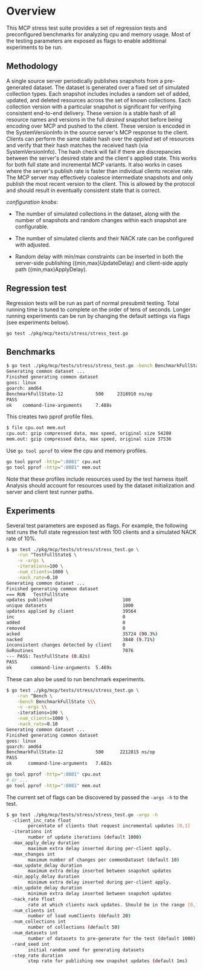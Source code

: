 # Overview

This MCP stress test suite provides a set of regression tests and
preconfigured benchmarks for analyzing cpu and memory usage. Most of
the testing parameters are exposed as flags to enable additional
experiments to be run.

## Methodology

A single source server periodically publishes snapshots from a
pre-generated dataset. The dataset is generated over a fixed set of
simulated collection types.  Each snapshot includes includes a random
set of added, updated, and deleted resources across the set of known
collections. Each collection version with a particular snapshot is
significant for verifying consistent end-to-end delivery.  These
version is a stable hash of all resource names and versions in the
full _desired_ snapshot before being encoding over MCP and pushed to
the client. These version is encoded in the SystemVersionInfo in the
source server's MCP response to the client. Clients can perform the
same stable hash over the _applied_ set of resources and verify that
their hash matches the received hash (via SystemVersionInfo).  The
hash check will fail if there are discrepancies between the server's
desired state and the client's applied state. This works for both full
state and incremental MCP variants.  It also works in cases where the
server's publish rate is faster than individual clients receive
rate. The MCP server may effectively coalesce intermediate snapshots
and only publish the most recent version to the client. This is
allowed by the protocol and should result in eventually consistent
state that is correct.

_configuration knobs_:

- The number of simulated collections in the dataset, along with the
number of snapshots and random changes within each snapshot are
configurable.

- The number of simulated clients and their NACK rate can be
  configured with adjusted.

- Random delay with min/max constraints can be inserted in both the
server-side publishing ({min,max}UpdateDelay) and client-side apply
path ({min,max)ApplyDelay).

## Regression test

Regression tests will be run as part of normal presubmit
testing. Total running time is tuned to complete on the order of tens
of seconds. Longer running experiments can be run by changing the
default settings via flags (see experiments below).

```golang
go test ./pkg/mcp/tests/stress/stress_test.go
```

## Benchmarks

```bash
$ go test ./pkg/mcp/tests/stress/stress_test.go -bench BenchmarkFullState -run ^Bench -cpuprofile cpu.out -memprofile mem.out
Generating common dataset ...
Finished generating common dataset
goos: linux
goarch: amd64
BenchmarkFullState-12            500     2318910 ns/op
PASS
ok    command-line-arguments     7.488s
```

This creates two pprof profile files.

```bash
$ file cpu.out mem.out
cpu.out: gzip compressed data, max speed, original size 54280
mem.out: gzip compressed data, max speed, original size 37536
```

Use `go tool pprof` to view the cpu and memory profiles.

```bash
go tool pprof -http=":8081" cpu.out
go tool pprof -http=":8081" mem.out
```

Note that these profiles include resources used by the test harness
itself. Analysis should account for resources used by the dataset
initialization and server and client test runner paths.

## Experiments

Several test parameters are exposed as flags. For example, the
following test runs the full state regression test with 100 clients
and a simulated NACK rate of 10%.

```bash
$ go test ./pkg/mcp/tests/stress/stress_test.go \
    -run ^TestFullState$ \
    -v -args \
    -iterations=100 \
    -num_clients=1000 \
    -nack_rate=0.10
Generating common dataset ...
Finished generating common dataset
=== RUN   TestFullState
updates published                          100
unique datasets                            1000
updates applied by client                  39564
inc                                        0
added                                      0
removed                                    0
acked                                      35724 (90.3%)
nacked                                     3840 (9.71%)
inconsistent changes detected by client    0
GoRoutines                                 7076
--- PASS: TestFullState (0.82s)
PASS
ok       command-line-arguments  5.469s
```

These can also be used to run benchmark experiments.

```bash
$ go test ./pkg/mcp/tests/stress/stress_test.go \
    -run ^Bench \
    -bench BenchmarkFullState \\\
    -v -args \\
    -iterations=100 \
    -num_clients=1000 \
    -nack_rate=0.10
Generating common dataset ...
Finished generating common dataset
goos: linux
goarch: amd64
BenchmarkFullState-12            500      2212815 ns/op
PASS
ok      command-line-arguments   7.682s
```

```bash
go tool pprof -http=":8081" cpu.out
# or ...
go tool pprof -http=":8081" mem.out
```

The current set of flags can be discovered by passed the `-args -h` to the test.

```bash
$ go test ./pkg/mcp/tests/stress/stress_test.go -args -h
  -client_inc_rate float
        percentate of clients that request incremental updates [0,1]
  -iterations int
        number of update iterations (default 1000)
  -max_apply_delay duration
        maximum extra delay inserted during per-client apply.
  -max_changes int
        maximum number of changes per commonDataset (default 10)
  -max_update_delay duration
        maximum extra delay inserted between snapshot updates
  -min_apply_delay duration
        minimum extra delay inserted during per-client apply.
  -min_update_delay duration
        minimum extra delay inserted between snapshot updates
  -nack_rate float
        rate at which clients nack updates. Should be in the range [0,1] (default 0.01)
  -num_clients int
        number of load numClients (default 20)
  -num_collections int
        number of collections (default 50)
  -num_datasets int
        number of datasets to pre-generate for the test (default 1000)
  -rand_seed int
        initial random seed for generating datasets
  -step_rate duration
        step rate for publishing new snapshot updates (default 1ms)
```

